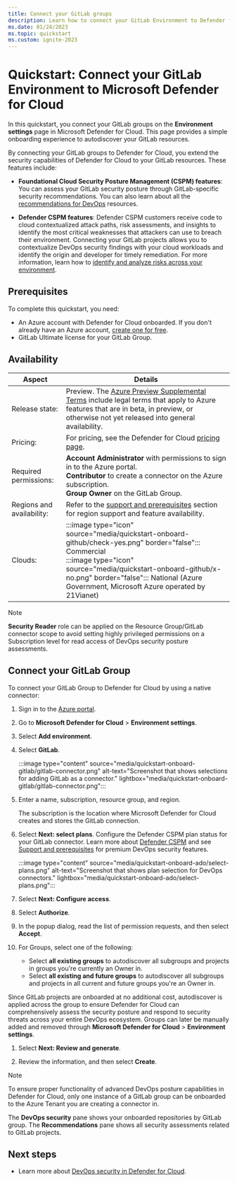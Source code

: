 ```yaml
---
title: Connect your GitLab groups
description: Learn how to connect your GitLab Environment to Defender for Cloud.
ms.date: 01/24/2023
ms.topic: quickstart
ms.custom: ignite-2023
---
```


# Quickstart: Connect your GitLab Environment to Microsoft Defender for Cloud

In this quickstart, you connect your GitLab groups on the **Environment settings** page in Microsoft Defender for Cloud. This page provides a simple onboarding experience to autodiscover your GitLab resources.

By connecting your GitLab groups to Defender for Cloud, you extend the security capabilities of Defender for Cloud to your GitLab resources. These features include:

- **Foundational Cloud Security Posture Management (CSPM) features**: You can assess your GitLab security posture through GitLab-specific security recommendations. You can also learn about all the [recommendations for DevOps](recommendations-reference.md) resources.

- **Defender CSPM features**: Defender CSPM customers receive code to cloud contextualized attack paths, risk assessments, and insights to identify the most critical weaknesses that attackers can use to breach their environment. Connecting your GitLab projects allows you to contextualize DevOps security findings with your cloud workloads and identify the origin and developer for timely remediation. For more information, learn how to [identify and analyze risks across your environment](concept-attack-path.md).

## Prerequisites

To complete this quickstart, you need:

- An Azure account with Defender for Cloud onboarded. If you don't already have an Azure account, [create one for free](https://azure.microsoft.com/free/?WT.mc_id=A261C142F).
- GitLab Ultimate license for your GitLab Group.

## Availability

| Aspect | Details |
|--|--|
| Release state: | Preview. The [Azure Preview Supplemental Terms](https://azure.microsoft.com/support/legal/preview-supplemental-terms/) include legal terms that apply to Azure features that are in beta, in preview, or otherwise not yet released into general availability. |
| Pricing: | For pricing, see the Defender for Cloud [pricing page](https://azure.microsoft.com/pricing/details/defender-for-cloud/?v=17.23h#pricing).|
| Required permissions: | **Account Administrator** with permissions to sign in to the Azure portal. <br> **Contributor** to create a connector on the Azure subscription. <br> **Group Owner** on the GitLab Group.|
| Regions and availability: | Refer to the [support and prerequisites](devops-support.md) section for region support and feature availability.|
| Clouds: | :::image type="icon" source="media/quickstart-onboard-github/check-yes.png" border="false"::: Commercial <br> :::image type="icon" source="media/quickstart-onboard-github/x-no.png" border="false"::: National (Azure Government, Microsoft Azure operated by 21Vianet) |

> [!NOTE]
> **Security Reader** role can be applied on the Resource Group/GitLab connector scope to avoid setting highly privileged permissions on a Subscription level for read access of DevOps security posture assessments.

## Connect your GitLab Group

To connect your GitLab Group to Defender for Cloud by using a native connector:

1. Sign in to the [Azure portal](https://portal.azure.com/).

1. Go to **Microsoft Defender for Cloud** > **Environment settings**.

1. Select **Add environment**.

1. Select **GitLab**.

    :::image type="content" source="media/quickstart-onboard-gitlab/gitlab-connector.png" alt-text="Screenshot that shows selections for adding GitLab as a connector." lightbox="media/quickstart-onboard-gitlab/gitlab-connector.png":::

1. Enter a name, subscription, resource group, and region.

    The subscription is the location where Microsoft Defender for Cloud creates and stores the GitLab connection.

1. Select **Next: select plans**. Configure the Defender CSPM plan status for your GitLab connector. Learn more about [Defender CSPM](concept-cloud-security-posture-management.md) and see [Support and prerequisites](devops-support.md) for premium DevOps security features.

    :::image type="content" source="media/quickstart-onboard-ado/select-plans.png" alt-text="Screenshot that shows plan selection for DevOps connectors." lightbox="media/quickstart-onboard-ado/select-plans.png":::

1. Select **Next: Configure access**.

1. Select **Authorize**.

1. In the popup dialog, read the list of permission requests, and then select **Accept**.

1. For Groups, select one of the following:

    - Select **all existing groups** to autodiscover all subgroups and projects in groups you're currently an Owner in.
    - Select **all existing and future groups** to autodiscover all subgroups and projects in all current and future groups you're an Owner in.

Since GitLab projects are onboarded at no additional cost, autodiscover is applied across the group to ensure Defender for Cloud can comprehensively assess the security posture and respond to security threats across your entire DevOps ecosystem. Groups can later be manually added and removed through **Microsoft Defender for Cloud** > **Environment settings**.

1. Select **Next: Review and generate**.

1. Review the information, and then select **Create**.

> [!NOTE]
> To ensure proper functionality of advanced DevOps posture capabilities in Defender for Cloud, only one instance of a GitLab group can be onboarded to the Azure Tenant you are creating a connector in.

The **DevOps security** pane shows your onboarded repositories by GitLab group. The **Recommendations** pane shows all security assessments related to GitLab projects.

## Next steps

- Learn more about [DevOps security in Defender for Cloud](defender-for-devops-introduction.md).
